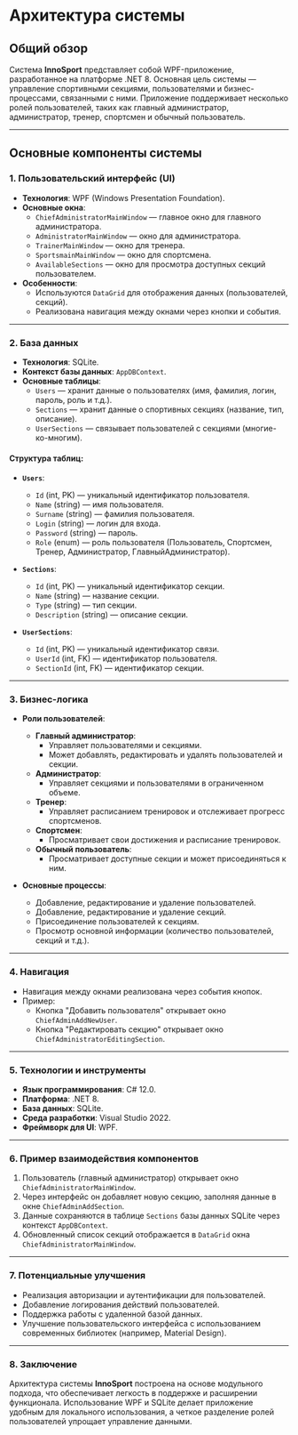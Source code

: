 ﻿# Архитектура системы

## Общий обзор
Система **InnoSport** представляет собой WPF-приложение, разработанное на платформе .NET 8. Основная цель системы — управление спортивными секциями, пользователями и бизнес-процессами, связанными с ними. Приложение поддерживает несколько ролей пользователей, таких как главный администратор, администратор, тренер, спортсмен и обычный пользователь.

---

## Основные компоненты системы

### 1. **Пользовательский интерфейс (UI)**
- **Технология**: WPF (Windows Presentation Foundation).
- **Основные окна**:
  - `ChiefAdministratorMainWindow` — главное окно для главного администратора.
  - `AdministratorMainWindow` — окно для администратора.
  - `TrainerMainWindow` — окно для тренера.
  - `SportsmainMainWindow` — окно для спортсмена.
  - `AvailableSections` — окно для просмотра доступных секций пользователем.
- **Особенности**:
  - Используются `DataGrid` для отображения данных (пользователей, секций).
  - Реализована навигация между окнами через кнопки и события.

---

### 2. **База данных**
- **Технология**: SQLite.
- **Контекст базы данных**: `AppDBContext`.
- **Основные таблицы**:
  - `Users` — хранит данные о пользователях (имя, фамилия, логин, пароль, роль и т.д.).
  - `Sections` — хранит данные о спортивных секциях (название, тип, описание).
  - `UserSections` — связывает пользователей с секциями (многие-ко-многим).

#### Структура таблиц:
- **`Users`**:
  - `Id` (int, PK) — уникальный идентификатор пользователя.
  - `Name` (string) — имя пользователя.
  - `Surname` (string) — фамилия пользователя.
  - `Login` (string) — логин для входа.
  - `Password` (string) — пароль.
  - `Role` (enum) — роль пользователя (Пользователь, Спортсмен, Тренер, Администратор, ГлавныйАдминистратор).

- **`Sections`**:
  - `Id` (int, PK) — уникальный идентификатор секции.
  - `Name` (string) — название секции.
  - `Type` (string) — тип секции.
  - `Description` (string) — описание секции.

- **`UserSections`**:
  - `Id` (int, PK) — уникальный идентификатор связи.
  - `UserId` (int, FK) — идентификатор пользователя.
  - `SectionId` (int, FK) — идентификатор секции.

---

### 3. **Бизнес-логика**
- **Роли пользователей**:
  - **Главный администратор**:
    - Управляет пользователями и секциями.
    - Может добавлять, редактировать и удалять пользователей и секции.
  - **Администратор**:
    - Управляет секциями и пользователями в ограниченном объеме.
  - **Тренер**:
    - Управляет расписанием тренировок и отслеживает прогресс спортсменов.
  - **Спортсмен**:
    - Просматривает свои достижения и расписание тренировок.
  - **Обычный пользователь**:
    - Просматривает доступные секции и может присоединяться к ним.

- **Основные процессы**:
  - Добавление, редактирование и удаление пользователей.
  - Добавление, редактирование и удаление секций.
  - Присоединение пользователей к секциям.
  - Просмотр основной информации (количество пользователей, секций и т.д.).

---

### 4. **Навигация**
- Навигация между окнами реализована через события кнопок.
- Пример:
  - Кнопка "Добавить пользователя" открывает окно `ChiefAdminAddNewUser`.
  - Кнопка "Редактировать секцию" открывает окно `ChiefAdministratorEditingSection`.

---

### 5. **Технологии и инструменты**
- **Язык программирования**: C# 12.0.
- **Платформа**: .NET 8.
- **База данных**: SQLite.
- **Среда разработки**: Visual Studio 2022.
- **Фреймворк для UI**: WPF.

---

### 6. **Пример взаимодействия компонентов**
1. Пользователь (главный администратор) открывает окно `ChiefAdministratorMainWindow`.
2. Через интерфейс он добавляет новую секцию, заполняя данные в окне `ChiefAdminAddSection`.
3. Данные сохраняются в таблице `Sections` базы данных SQLite через контекст `AppDBContext`.
4. Обновленный список секций отображается в `DataGrid` окна `ChiefAdministratorMainWindow`.

---

### 7. **Потенциальные улучшения**
- Реализация авторизации и аутентификации для пользователей.
- Добавление логирования действий пользователей.
- Поддержка работы с удаленной базой данных.
- Улучшение пользовательского интерфейса с использованием современных библиотек (например, Material Design).

---

### 8. **Заключение**
Архитектура системы **InnoSport** построена на основе модульного подхода, что обеспечивает легкость в поддержке и расширении функционала. Использование WPF и SQLite делает приложение удобным для локального использования, а четкое разделение ролей пользователей упрощает управление данными.



